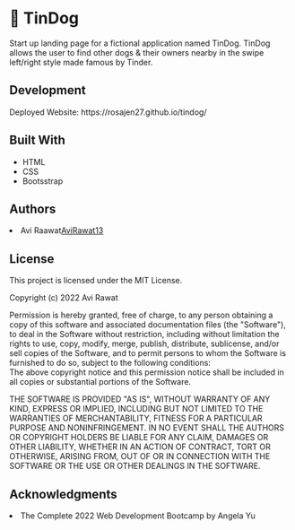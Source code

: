 <h1>🐶 TinDog</h1>
 Start up landing page for a fictional application named TinDog. TinDog allows the user to find other dogs & their owners nearby in the swipe left/right style made famous by Tinder. 
<h2>Development</h2>
Deployed Website: https://rosajen27.github.io/tindog/
<h2>Built With</h2>
  <ul>
    <li>HTML</li>
    <li>CSS</li>
    <li>Bootsstrap</li>
  </ul>
 <h2>Authors</h2>
  <li>Avi Raawat<a href="#">AviRawat13</a>
 <h2>License</h2>
This project is licensed under the MIT License.
  
Copyright (c) 2022 Avi Rawat
  
Permission is hereby granted, free of charge, to any person obtaining a copy of this software and associated documentation files (the "Software"), to deal in the Software without restriction, including without limitation the rights to use, copy, modify, merge, publish, distribute, sublicense, and/or sell copies of the Software, and to permit persons to whom the Software is furnished to do so, subject to the following conditions:    
The above copyright notice and this permission notice shall be included in all copies or substantial portions of the Software.
    
THE SOFTWARE IS PROVIDED "AS IS", WITHOUT WARRANTY OF ANY KIND, EXPRESS OR IMPLIED, INCLUDING BUT NOT LIMITED TO THE WARRANTIES OF MERCHANTABILITY, FITNESS FOR A PARTICULAR PURPOSE AND NONINFRINGEMENT. IN NO EVENT SHALL THE AUTHORS OR COPYRIGHT HOLDERS BE LIABLE FOR ANY CLAIM, DAMAGES OR OTHER LIABILITY, WHETHER IN AN ACTION OF CONTRACT, TORT OR OTHERWISE, ARISING FROM, OUT OF OR IN CONNECTION WITH THE SOFTWARE OR THE USE OR OTHER DEALINGS IN THE SOFTWARE.
  
<h2>Acknowledgments</h2>
<li>The Complete 2022 Web Development Bootcamp by Angela Yu</li>
